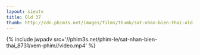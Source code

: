 ```yaml
---
layout: sieutv
title: Old 37
thumb: http://cdn.phim3s.net/images/films/thumb/sat-nhan-bien-thai-old-37-2015.jpg
---
```

{% include jwpadv src='//phim3s.net/phim-le/sat-nhan-bien-thai_8731/xem-phim//video.mp4' %}